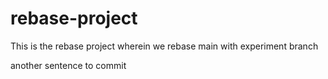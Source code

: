 # rebase-project

This is the rebase project wherein we rebase main with experiment branch

another sentence to commit
